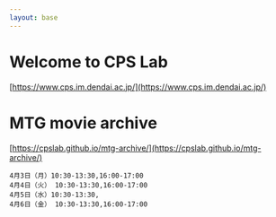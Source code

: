 ```yaml
---
layout: base
---
```

# Welcome to CPS Lab

[https://www.cps.im.dendai.ac.jp/](https://www.cps.im.dendai.ac.jp/)

# MTG movie archive
[https://cpslab.github.io/mtg-archive/](https://cpslab.github.io/mtg-archive/)

```
4月3日（月）10:30-13:30,16:00-17:00
4月4日（火） 10:30-13:30,16:00-17:00
4月5日（水）10:30-13:30,
4月6日（金） 10:30-13:30,16:00-17:00
```
